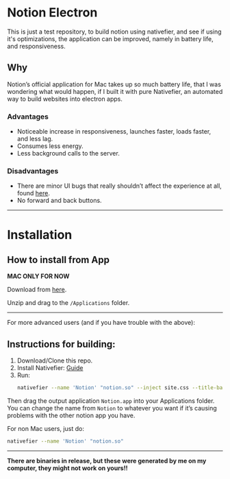 # Notion Electron

This is just a test repository, to build notion using nativefier, and see if using it's optimizations, the application can be improved, namely in battery life, and responsiveness.

## Why

Notion’s official application for Mac takes up so much battery life, that I was wondering what would happen, if I built it with pure Nativefier, an automated way to build websites into electron apps.

### Advantages

- Noticeable increase in responsiveness, launches faster, loads faster, and less lag.
- Consumes less energy.
- Less background calls to the server.

### Disadvantages

- There are minor UI bugs that really shouldn’t affect the experience at all, found [here](https://github.com/Shad0wSeven/notion-electron-mac/releases/tag/0.1).
- No forward and back buttons.

---

# Installation

## How to install from App

**MAC ONLY FOR NOW**

Download from [here](https://github.com/Shad0wSeven/notion-electron-mac/releases/tag/0.1).

Unzip and drag to the `/Applications` folder.

---

For more advanced users (and if you have trouble with the above):

## Instructions for building:

1. Download/Clone this repo.
2. Install Nativefier: [Guide](https://github.com/nativefier/nativefier#installation)
3. Run: 
   ```bash
   nativefier --name 'Notion' "notion.so" --inject site.css --title-bar-style 'hiddenInset' -i n.icns
   ```

Then drag the output application `Notion.app` into your Applications folder. You can change the name from `Notion` to whatever you want if it’s causing problems with the other notion app you have.



For non Mac users, just do:

```bash
nativefier --name 'Notion' "notion.so" 
```

---

**There are binaries in release, but these were generated by me on my computer, they might not work on yours!!**



